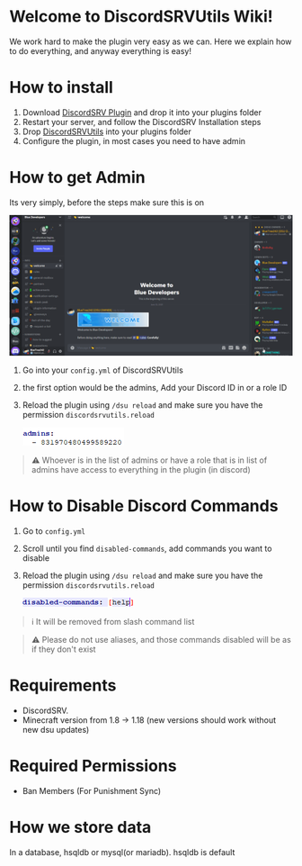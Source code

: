 # Welcome to DiscordSRVUtils Wiki!

We work hard to make the plugin very easy as we can. Here we explain how to do everything, and anyway everything is easy!

# How to install
1. Download [DiscordSRV Plugin](https://www.spigotmc.org/resources/discordsrv.18494/) and drop it into your plugins folder
2. Restart your server, and follow the DiscordSRV Installation steps
3. Drop [DiscordSRVUtils](https://www.spigotmc.org/resources/discordsrvutils.85958/) into your plugins folder
4. Configure the plugin, in most cases you need to have admin

# How to get Admin
Its very simply, before the steps make sure this is on

![img](images/enable-dev-mode.gif)

1. Go into your `config.yml` of DiscordSRVUtils
2. the first option would be the admins, Add your Discord ID in or a role ID
3. Reload the plugin using `/dsu reload` and make sure you have the permission `discordsrvutils.reload` 

    ![img.png](images/conf-admins-example.png)

> ⚠ Whoever is in the list of admins or have a role that is in list of admins have access to everything in the plugin (in discord)

# How to Disable Discord Commands

1. Go to `config.yml`
2. Scroll until you find `disabled-commands`, add commands you want to disable
3. Reload the plugin using `/dsu reload` and make sure you have the permission `discordsrvutils.reload`  
   
    ![img.png](images/conf-disabled-commands-example.png)  

> ℹ It will be removed from slash command list

> ⚠ Please do not use aliases, and those commands disabled will be as if they don't exist

# Requirements

- DiscordSRV.
- Minecraft version from 1.8 -> 1.18 (new versions should work without new dsu updates)

# Required Permissions
- Ban Members (For Punishment Sync)

# How we store data

In a database, hsqldb or mysql(or mariadb). hsqldb is default


